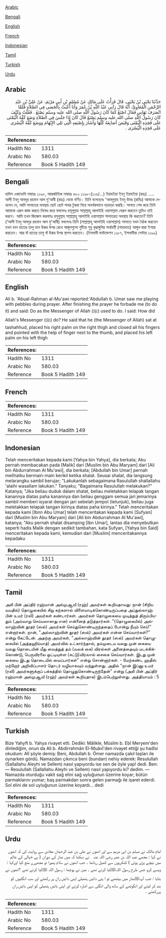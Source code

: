 [Arabic](#arabic)

[Bengali](#bengali)

[English](#english)

[French](#french)

[Indonesian](#indonesian)

[Tamil](#tamil)

[Turkish](#turkish)

[Urdu](#urdu)

## Arabic


<div dir="rtl" lang="ar" style={{fontSize:'larger',backgroundColor:'#f8f9fa',padding:20}}>
حَدَّثَنَا يَحْيَى بْنُ يَحْيَى، قَالَ قَرَأْتُ عَلَى مَالِكٍ عَنْ مُسْلِمِ بْنِ أَبِي مَرْيَمَ، عَنْ عَلِيِّ بْنِ عَبْدِ الرَّحْمَنِ الْمُعَاوِيِّ، أَنَّهُ قَالَ رَآنِي عَبْدُ اللَّهِ بْنُ عُمَرَ وَأَنَا أَعْبَثُ بِالْحَصَى فِي الصَّلاَةِ فَلَمَّا انْصَرَفَ نَهَانِي فَقَالَ اصْنَعْ كَمَا كَانَ رَسُولُ اللَّهِ صلى الله عليه وسلم يَصْنَعُ ‏.‏ فَقُلْتُ وَكَيْفَ كَانَ رَسُولُ اللَّهِ صلى الله عليه وسلم يَصْنَعُ قَالَ كَانَ إِذَا جَلَسَ فِي الصَّلاَةِ وَضَعَ كَفَّهُ الْيُمْنَى عَلَى فَخِذِهِ الْيُمْنَى وَقَبَضَ أَصَابِعَهُ كُلَّهَا وَأَشَارَ بِإِصْبَعِهِ الَّتِي تَلِي الإِبْهَامَ وَوَضَعَ كَفَّهُ الْيُسْرَى عَلَى فَخِذِهِ الْيُسْرَى ‏.‏
</div>
<div style={{backgroundColor:'#f8f9fa',padding:20, marginBottom: 10}}><table> <thead> <tr> <th>References:</th> <th></th> </tr> </thead> <tbody><tr><td>Hadith No</td><td>1311</td></tr><tr><td>Arabic No</td><td>580.03</td></tr><tr><td>Reference</td><td>Book 5 Hadith 149</td></tr></tbody></table></div>

## Bengali


<div dir="ltr" lang="bn" style={{fontSize:'larger',backgroundColor:'#f8f9fa',padding:20}}>
হাদিস একাডেমি নাম্বারঃ ১১৯৮, আন্তর্জাতিক নাম্বারঃ ৫৮০ ১১৯৮-(১১৬/...) ইয়াহইয়া ইবনু ইয়াহইয়া (রহঃ) ..... আলী ইবনু আবদুর রহমান আল মু'আবী (রহঃ) থেকে বর্ণিত। তিনি বলেছেনঃ 'আবদুল্লাহ ইবনু উমর (রাযিঃ) আমাকে দেখলেন যে, আমি সালাতের অবস্থায় ছোট ছোট পাথর টুকরা নিয়ে অনর্থকভাবে নড়াচড়া করছি। সালাত শেষ করে তিনি আমাকে এরূপ কাজ করতে নিষেধ করে বললেনঃ রসূলুল্লাহ সাল্লাল্লাহু আলাইহি ওয়াসাল্লাম যেরূপ করতেন তুমিও তাই করবে। আমি তখন জিজ্ঞেস করলামঃ রসূলুল্লাহ সাল্লাল্লাহু আলাইহি ওয়াসাল্লাম সালাতরত অবস্থায় কি করতেন? তিনি (‘আলী ইবনু আবদুর রহমান আল মু'আবী) বললেনঃ তিনি (সাল্লাল্লাহু আলাইহি ওয়াসাল্লাম) সালাতে যখন বৈঠক করতেন তখন ডান হাতের তালু ডান উরুর উপর রেখে আঙ্গুলগুলো গুটিয়ে শুধু বৃদ্ধাঙ্গুলির পার্শ্ববর্তী (শাহাদাত) আঙ্গুল দ্বারা ইশারা করতেন। আর বাঁ হাতের তালু বাঁ উরুর উপর স্থাপন করতেন। (ইসলামী ফাউন্ডেশন ১১৮৭, ইসলামীক সেন্টার ১১৯৯)
</div>
<div style={{backgroundColor:'#f8f9fa',padding:20, marginBottom: 10}}><table> <thead> <tr> <th>References:</th> <th></th> </tr> </thead> <tbody><tr><td>Hadith No</td><td>1311</td></tr><tr><td>Arabic No</td><td>580.03</td></tr><tr><td>Reference</td><td>Book 5 Hadith 149</td></tr></tbody></table></div>

## English


<div dir="ltr" lang="en" style={{fontSize:'larger',backgroundColor:'#f8f9fa',padding:20}}>
Ali b. 'Abual-Rahman al-Mu'awi reported:'Abdullah b. Umar saw me playing with pebbles during prayer. After finishing the prayer he forbade me (to do it) and said: Do as the Messenger of Allah (ﷺ) used to do. I said: How did Allah's Messenger (ﷺ) do? He said that he (the Messenger of Allah) sat at tashahhud, placed his right palm on the right thigh and closed all his fingers and pointed with the help of finger next to the thumb, and placed his left palm on his left thigh
</div>
<div style={{backgroundColor:'#f8f9fa',padding:20, marginBottom: 10}}><table> <thead> <tr> <th>References:</th> <th></th> </tr> </thead> <tbody><tr><td>Hadith No</td><td>1311</td></tr><tr><td>Arabic No</td><td>580.03</td></tr><tr><td>Reference</td><td>Book 5 Hadith 149</td></tr></tbody></table></div>

## French


<div dir="ltr" lang="fr" style={{fontSize:'larger',backgroundColor:'#f8f9fa',padding:20}}>

</div>
<div style={{backgroundColor:'#f8f9fa',padding:20, marginBottom: 10}}><table> <thead> <tr> <th>References:</th> <th></th> </tr> </thead> <tbody><tr><td>Hadith No</td><td>1311</td></tr><tr><td>Arabic No</td><td>580.03</td></tr><tr><td>Reference</td><td>Book 5 Hadith 149</td></tr></tbody></table></div>

## Indonesian


<div dir="ltr" lang="id" style={{fontSize:'larger',backgroundColor:'#f8f9fa',padding:20}}>
Telah menceritakan kepada kami [Yahya bin Yahya], dia berkata; Aku pernah membacakan pada [Malik] dari [Muslim bin Abu Maryam] dari [Ali bin Abdurrahman Al Mu'awi], dia berkata; [Abdullah bin Umar] pernah melihatku bermain-main kerikil ketika shalat. Seusai shalat, dia langsung melarangku sambil berujar; "Lakukanlah sebagaimana Rasulullah shallallahu 'alaihi wasallam lakukan." Tanyaku; "Bagaimana Rasulullah melakukan?" Katanya; "Jika beliau duduk dalam shalat, beliau meletakkan telapak tangan kanannya diatas paha kanannya dan beliau genggam semua jari jemarinya sambil memberi isyarat dengan jari sebelah jempol (telunjuk), beliau juga meletakkan telapak tangan kirinya diatas paha kirinya." Telah menceritakan kepada kami [Ibnn Abu Umar] telah menceritakan kepada kami [Sufyan] dari [Muslim bin Abu Maryam] dari [Ali bin Abdurrahman Al Mu'awi], katanya; "Aku pernah shalat disamping [Ibn Umar], lantas dia menyebutkan seperti hadis Malik dengan sedikit tambahan, kata Sufyan, [Yahya bin Said] menceritakan kepada kami, kemudian dari [Muslim] menceritakannya kepadaku
</div>
<div style={{backgroundColor:'#f8f9fa',padding:20, marginBottom: 10}}><table> <thead> <tr> <th>References:</th> <th></th> </tr> </thead> <tbody><tr><td>Hadith No</td><td>1311</td></tr><tr><td>Arabic No</td><td>580.03</td></tr><tr><td>Reference</td><td>Book 5 Hadith 149</td></tr></tbody></table></div>

## Tamil


<div dir="ltr" lang="ta" style={{fontSize:'larger',backgroundColor:'#f8f9fa',padding:20}}>
அலீ பின் அப்திர் ரஹ்மான் அல்முஆவீ (ரஹ்) அவர்கள் கூறியதாவது: நான் (சிறிய வயதில்) தொழுகையில் சிறு கற்களால் விளையாடிக்கொண்டிருப்பதை அப்துல்லாஹ் பின் உமர் (ரலி) அவர்கள் கண்டார்கள். அவர்கள் தொழுகையை முடித்துத் திரும்பியதும் (அவ்வாறு செய்யலாகாது என) என்னைத் தடுத்தார்கள். "(தொழுகையில்) அல்லாஹ்வின் தூதர் (ஸல்) அவர்கள் செய்துகொண்டிருந்ததைப் போன்று நீயும் செய்!" என்றார்கள். நான், "அல்லாஹ்வின் தூதர் (ஸல்) அவர்கள் என்ன செய்வார்கள்?" என்று கேட்டேன். அதற்கு அவர்கள், "அல்லாஹ்வின் தூதர் (ஸல்) அவர்கள் தொழுகையில் (அத்தஹிய்யாத்) அமர்வில் உட்கார்ந்தால், தம்முடைய வலது முன் கையை வலது தொடையின் மீது வைத்துத் தம் (வலக் கை) விரல்கள் அனைத்தையும் மடக்கிக்கொண்டு, பெருவிரலை ஒட்டியுள்ள (சுட்டு)விரலால் சைகை செய்வார்கள். இடது முன் கையை இடது தொடையில் வைப்பார்கள்" என்று சொன்னார்கள். - மேற்கண்ட ஹதீஸ் மற்றோர் அறிவிப்பாளர் தொடர் வழியாகவும் வந்துள்ளது. அதில் "நான் இப்னு உமர் (ரலி) அவர்களுக்குப் பக்கத்தில் தொழுதுகொண்டிருந்தேன்" என்று (அலீ பின் அப்திர் ரஹ்மான் அல்முஆவீ (ரஹ்) அவர்கள் கூறியதாக) இடம்பெற்றுள்ளது. அத்தியாயம் : 5
</div>
<div style={{backgroundColor:'#f8f9fa',padding:20, marginBottom: 10}}><table> <thead> <tr> <th>References:</th> <th></th> </tr> </thead> <tbody><tr><td>Hadith No</td><td>1311</td></tr><tr><td>Arabic No</td><td>580.03</td></tr><tr><td>Reference</td><td>Book 5 Hadith 149</td></tr></tbody></table></div>

## Turkish


<div dir="ltr" lang="tr" style={{fontSize:'larger',backgroundColor:'#f8f9fa',padding:20}}>
Bize Yahyft b. Yahya rivayet etti. Dediki: Mâlikle, Müslim b. Ebî Meryem'den dinlediğim, onun da Ali b. Abdirrahmân El-Muâvî'den rivayet ettiği şu hadîsi okudum: Alî şöyle demiş: Beni, Abdullah b. Ömer namazda çakıl taşları ile oynarken gördü. Namazdan çıkınca beni (bundan) nehiy ederek: Resulullah (Sallallahu Aleyhi ve Sellem) nasıl yapıyordu ise sen de öyle yap! dedi. Ben: — Resulullah (Sallallahu Aleyhi ve Sellem) nasıl yapıyordu ki? dedim. — Namazda oturduğu vakit sağ elini sağ uyluğunun üzerine koyar; bütün parmaklarını yumar; baş parmakdan sonra gelen parmağı ile işaret ederdi. Sol elini de sol uyluğunun üzerine koyardı... dedi
</div>
<div style={{backgroundColor:'#f8f9fa',padding:20, marginBottom: 10}}><table> <thead> <tr> <th>References:</th> <th></th> </tr> </thead> <tbody><tr><td>Hadith No</td><td>1311</td></tr><tr><td>Arabic No</td><td>580.03</td></tr><tr><td>Reference</td><td>Book 5 Hadith 149</td></tr></tbody></table></div>

## Urdu


<div dir="rtl" lang="ur" style={{fontSize:'larger',backgroundColor:'#f8f9fa',padding:20}}>
امام مالک نے مسلم بن ابی مریم سے اور انھوں نے علی بن عبد الرحمان معادی سے روایت کی کہ انھوں نے کہا : مجھے عبد اللہ بن عمر ‌رضی ‌اللہ ‌عنہ ‌ ‌ نے دیکھا کہ میں نماز کے دوران ( بے خیالی کے عالم میں نیچے پڑی ہوئی ) کنکریوں سے کھیل رہاتھا ۔ جب انھوں نے سلام پھیرا تو مجھےے منع کیا اورکہا : ویسے کرو جس طرح رسول اللہﷺکیا کرتے تھے ۔ میں نے پوچھا : رسول اللہ ﷺکیا کرتے تھے ؟انھوں نے بتایا : جب آپﷺنماز میں بیٹھنے تو ا پنی دائیں ہتھیلی اپنی دائیں ران پر رکھتے اور سب انگلیوں کو بند کر لیتے اور انگوٹھے کے ساتھ والی انگلی سے اشارہ کرتے اور اپنی بائیں ہتھیلی کو اپنی بائیں ران پررکھتے ۔
</div>
<div style={{backgroundColor:'#f8f9fa',padding:20, marginBottom: 10}}><table> <thead> <tr> <th>References:</th> <th></th> </tr> </thead> <tbody><tr><td>Hadith No</td><td>1311</td></tr><tr><td>Arabic No</td><td>580.03</td></tr><tr><td>Reference</td><td>Book 5 Hadith 149</td></tr></tbody></table></div>
